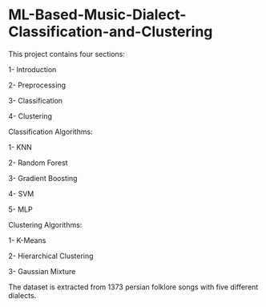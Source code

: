 # ML-Based-Music-Dialect-Classification-and-Clustering
This project contains four sections: 

1- Introduction 

2- Preprocessing 

3- Classification 

4- Clustering

Classification Algorithms:

1- KNN

2- Random Forest

3- Gradient Boosting

4- SVM

5- MLP

Clustering Algorithms:

1- K-Means

2- Hierarchical Clustering

3- Gaussian Mixture


The dataset is extracted from 1373 persian folklore songs with five different dialects.
